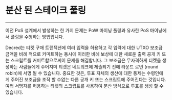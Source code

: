 # 분산 된 스테이크 풀링 

---

이전 PoS 설계에서 발생하는 한 가지 문제는 PoW 마이닝 풀링과 유사한 PoS 마이닝에서 풀링을 수행하는 방법입니다.

Decred는 티켓 구매 트랜잭션에 여러 입력을 허용하고 각 입력에 대한 UTXO 보조금 금액을 비례 적으로 커미트하는 동시에 이러한 비례 보상에 대한 새로운 출력 공개 키 또는 스크립트를 커미트함으로써이 문제를 해결합니다. 그 보조금은 무자격하게 티켓을 생성하는 사람들에게 주어지며 티켓은 네트워크에 제출되기 전에 라운드 로빈 (round robin)에 서명 될 수 있습니다. 중요한 것은, 투표 자체의 생산에 대한 통제는 수령인에게 주어진 보조금을 조작 할 수없는 다른 공개 키 또는 스크립트에 주어진다는 것입니다. 여러 서명자를 허용하는 티켓의 스크립트를 사용하여 분산 방식으로 투표를 생성 할 수 있습니다.
